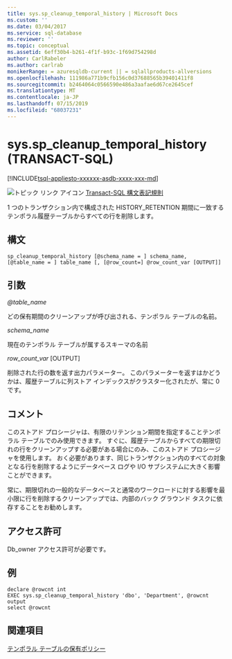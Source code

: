 ```yaml
---
title: sys.sp_cleanup_temporal_history | Microsoft Docs
ms.custom: ''
ms.date: 03/04/2017
ms.service: sql-database
ms.reviewer: ''
ms.topic: conceptual
ms.assetid: 6eff30b4-b261-4f1f-b93c-1f69d754298d
author: CarlRabeler
ms.author: carlrab
monikerRange: = azuresqldb-current || = sqlallproducts-allversions
ms.openlocfilehash: 111986a771b9cfb156c0d37688565b39401411f8
ms.sourcegitcommit: b2464064c0566590e486a3aafae6d67ce2645cef
ms.translationtype: MT
ms.contentlocale: ja-JP
ms.lasthandoff: 07/15/2019
ms.locfileid: "68037231"
---
```

# <a name="sysspcleanuptemporalhistory-transact-sql"></a>sys.sp_cleanup_temporal_history (TRANSACT-SQL)
[!INCLUDE[tsql-appliesto-xxxxxx-asdb-xxxx-xxx-md](../../includes/tsql-appliesto-xxxxxx-asdb-xxxx-xxx-md.md)]

 ![トピック リンク アイコン](../../database-engine/configure-windows/media/topic-link.gif "トピック リンク アイコン") [Transact-SQL 構文表記規則](../../t-sql/language-elements/transact-sql-syntax-conventions-transact-sql.md)  

1 つのトランザクション内で構成された HISTORY_RETENTION 期間に一致するテンポラル履歴テーブルからすべての行を削除します。
  
## <a name="syntax"></a>構文  
```  
sp_cleanup_temporal_history [@schema_name = ] schema_name, [@table_name = ] table_name [, [@row_count=] @row_count_var [OUTPUT]]
```  
  
## <a name="arguments"></a>引数  

*@table_name*

どの保有期間のクリーンアップが呼び出される、テンポラル テーブルの名前。

*schema_name*

現在のテンポラル テーブルが属するスキーマの名前

*row_count_var* [OUTPUT]

削除された行の数を返す出力パラメーター。 このパラメーターを返すはかどうかは、履歴テーブルに列ストア インデックスがクラスター化されたが、常に 0 です。
  
## <a name="remarks"></a>コメント
このストアド プロシージャは、有限のリテンション期間を指定することテンポラル テーブルでのみ使用できます。
すぐに、履歴テーブルからすべての期限切れの行をクリーンアップする必要がある場合にのみ、このストアド プロシージャを使用します。 おく必要があります、同じトランザクション内のすべての対象となる行を削除するようにデータベース ログや I/O サブシステムに大きく影響ことができます。 

常に、期限切れの一般的なデータベースと通常のワークロードに対する影響を最小限に行を削除するクリーンアップでは、内部のバック グラウンド タスクに依存することをお勧めします。

## <a name="permissions"></a>アクセス許可  
 Db_owner アクセス許可が必要です。  

## <a name="example"></a>例

```
declare @rowcnt int
EXEC sys.sp_cleanup_temporal_history 'dbo', 'Department', @rowcnt output
select @rowcnt
```

## <a name="see-also"></a>関連項目

[テンポラル テーブルの保有ポリシー](https://docs.microsoft.com/azure/sql-database/sql-database-temporal-tables-retention-policy)
